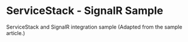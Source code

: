 ServiceStack - SignalR Sample
========

ServiceStack and SignalR integration sample (Adapted from the sample article.)

